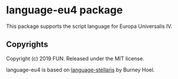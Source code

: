# language-eu4 package

This package supports the script language for Europa Universalis IV.

## Copyrights

Copyright (c) 2019 FUN. Released under the MIT license.

language-eu4 is based on [language-stellaris](https://github.com/burneyhoel/language-stellari) by Burney Hoel.
